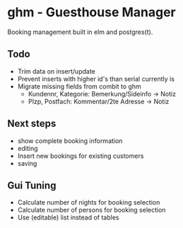 ghm - Guesthouse Manager
========================

Booking management built in elm and postgres(t).

Todo
----

  * Trim data on insert/update
  * Prevent inserts with higher id's than serial currently is
  * Migrate missing fields from combit to ghm
      - Kundennr, Kategorie: Bemerkung/Sideinfo -> Notiz
      - Plzp, Postfach: Kommentar/2te Adresse -> Notiz

Next steps
----------

  * show complete booking information
  * editing
  * Insert new bookings for existing customers
  * saving

Gui Tuning
----------

  * Calculate number of nights for booking selection
  * Calculate number of persons for booking selection
  * Use (editable) list instead of tables

